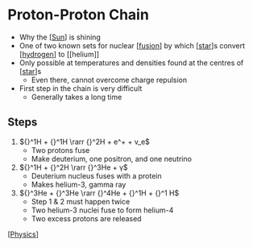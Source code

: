 # Proton-Proton Chain

- Why the [[Sun]] is shining
- One of two known sets for nuclear [[fusion]] by which [[star]]s convert [[hydrogen]] to [[helium]]
- Only possible at temperatures and densities found at the centres of [[star]]s
  - Even there, cannot overcome charge repulsion
- First step in the chain is very difficult
  - Generally takes a long time

## Steps

1. ${}^1H + {}^1H \rarr {}^2H + e^+ + v_e$
   - Two protons fuse
   - Make deuterium, one positron, and one neutrino
2. ${}^1H + {}^2H \rarr {}^3He + γ$
   - Deuterium nucleus fuses with a protein
   - Makes helium-3, gamma ray
3. ${}^3He + {}^3He \rarr {}^4He + {}^1H + {}^1 H$
   - Step 1 & 2 must happen twice
   - Two helium-3 nuclei fuse to form helium-4
   - Two excess protons are released

[[Physics]]

[//begin]: # "Autogenerated link references for markdown compatibility"
[Sun]: sun "Sun"
[fusion]: fusion "Fusion"
[star]: star "Star"
[hydrogen]: hydrogen "Hydrogen"
[Physics]: physics "Physics"
[//end]: # "Autogenerated link references"